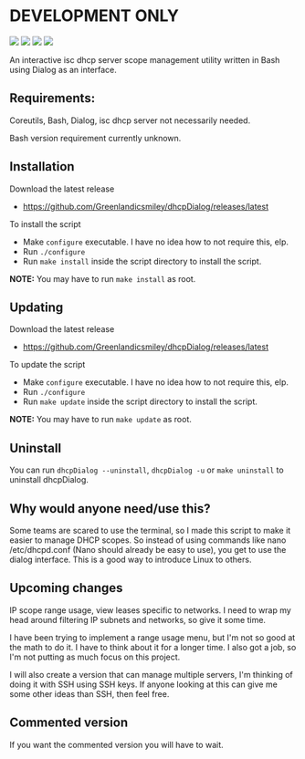 # DEVELOPMENT ONLY
<a href="./LICENSE"><img src="https://img.shields.io/github/license/Greenlandicsmiley/dhcpDialog?color=Green&style=flat-square"></a>
<a href="https://github.com/Greenlandicsmiley/dhcpDialog/releases"><img src="https://img.shields.io/github/v/tag/Greenlandicsmiley/dhcpDialog?color=Green&label=version&style=flat-square"></a>
<img src="https://img.shields.io/github/languages/top/Greenlandicsmiley/dhcpDialog?color=Green&style=flat-square">
<img src="https://img.shields.io/github/last-commit/Greenlandicsmiley/dhcpDialog/main?color=Green&style=flat-square"> 

An interactive isc dhcp server scope management utility written in Bash using Dialog as an interface.

## Requirements:

Coreutils, Bash, Dialog, isc dhcp server not necessarily needed.

Bash version requirement currently unknown.

## Installation

Download the latest release
- https://github.com/Greenlandicsmiley/dhcpDialog/releases/latest

To install the script
- Make `configure` executable. I have no idea how to not require this, elp.
- Run `./configure`
- Run `make install` inside the script directory to install the script.

**NOTE:** You may have to run `make install` as root.

## Updating

Download the latest release
- https://github.com/Greenlandicsmiley/dhcpDialog/releases/latest

To update the script
- Make `configure` executable. I have no idea how to not require this, elp.
- Run `./configure`
- Run `make update` inside the script directory to install the script.

**NOTE:** You may have to run `make update` as root.

## Uninstall

You can run `dhcpDialog --uninstall`, `dhcpDialog -u` or `make uninstall` to uninstall dhcpDialog.

## Why would anyone need/use this?

Some teams are scared to use the terminal, so I made this script to make it easier to manage DHCP scopes. So instead of using commands like nano /etc/dhcpd.conf (Nano should already be easy to use), you get to use the dialog interface. This is a good way to introduce Linux to others.

## Upcoming changes

IP scope range usage, view leases specific to networks. I need to wrap my head around filtering IP subnets and networks, so give it some time.

I have been trying to implement a range usage menu, but I'm not so good at the math to do it. I have to think about it for a longer time. I also got a job, so I'm not putting as much focus on this project.

I will also create a version that can manage multiple servers, I'm thinking of doing it with SSH using SSH keys. If anyone looking at this can give me some other ideas than SSH, then feel free.

## Commented version

If you want the commented version you will have to wait.
